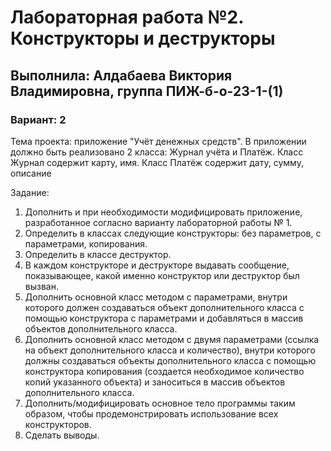 # Лабораторная работа №2. Конструкторы и деструкторы
## Выполнила: Алдабаева Виктория Владимировна, группа ПИЖ-б-о-23-1-(1)
### Вариант: 2

Тема проекта: приложение "Учёт денежных средств". 
В приложении должно быть реализовано 2 класса: Журнал учёта и Платёж. Класс Журнал содержит карту, имя. Класс Платёж содержит дату, сумму, описание

Задание:
1. Дополнить и при необходимости модифицировать приложение, разработанное согласно варианту лабораторной работы № 1. 
2. Определить в классах следующие конструкторы: без параметров, с параметрами, копирования.
3. Определить в классе деструктор.
4. В каждом конструкторе и деструкторе выдавать сообщение, показывающее, какой именно конструктор или деструктор был вызван.
5. Дополнить основной класс методом с параметрами, внутри которого должен создаваться объект дополнительного класса с помощью конструктора с параметрами и добавляться в массив объектов дополнительного класса.
6. Дополнить основной класс методом с двумя параметрами (ссылка на объект дополнительного класса и количество), внутри которого должны создаваться объекты дополнительного класса с помощью конструктора копирования (создается необходимое количество копий указанного объекта) и заноситься в массив объектов дополнительного класса.
7. Дополнить/модифицировать основное тело программы таким образом, чтобы продемонстрировать использование всех конструкторов.
8. Сделать выводы.
